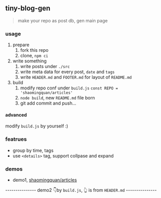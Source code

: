 ## tiny-blog-gen

> make your repo as post db, gen main page

### usage

1. prepare
    1. fork this repo
    2. clone, `npm ci`
2. write something
    1. write posts under `./src`
    2. write meta data for every post, `date` and `tags`
    3. write `HEADER.md` and `FOOTER.md` for layout of `README.md`
3. build
    1. modify repo conf under `build.js` `const REPO = 'shaomingquan/articles'`
    2. `node build`, new `README.md` file born
    3. git add commit and push...

#### advanced

modify `build.js` by yourself :)

### featrues

- group by time, tags
- use `<details>` tag, support collpase and expand

### demos

- demo1, [shaomingquan/articles](https://github.com/shaomingquan/articles/blob/master/README.md#%E6%AC%A2%E8%BF%8E)

--------------- demo2 👇by `build.js`, 👆 is from `HEADER.md` ---------------

